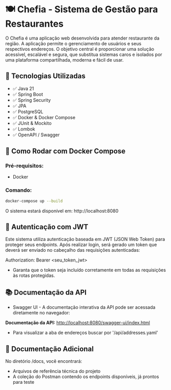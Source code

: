 # 🍽️ Chefia - Sistema de Gestão para Restaurantes

O Chefia é uma aplicação web desenvolvida para atender restaurante da região. A aplicação permite o gerenciamento de usuários e seus respectivos endereços. O objetivo central é proporcionar uma solução acessível, escalável e segura, que substitua sistemas caros e isolados por uma plataforma compartilhada, moderna e fácil de usar.

## 🚀 Tecnologias Utilizadas

- ✅ Java 21
- ✅ Spring Boot
- ✅ Spring Security
- ✅ JPA 
- ✅ PostgreSQL
- ✅ Docker & Docker Compose
- ✅ JUnit & Mockito
- ✅ Lombok
- ✅ OpenAPI / Swagger

## 🐳 Como Rodar com Docker Compose

### Pré-requisitos:

- Docker

### Comando:

```bash
docker-compose up --build
```

O sistema estará disponível em: http://localhost:8080

## 🔐 Autenticação com JWT
Este sistema utiliza autenticação baseada em JWT (JSON Web Token) para proteger seus endpoints. Após realizar login, será gerado um token que deverá ser enviado no cabeçalho das requisições autenticadas:

Authorization: Bearer <seu_token_jwt>
- Garanta que o token seja incluído corretamente em todas as requisições às rotas protegidas.

## 📚 Documentação da API
  - Swagger UI - A documentação interativa da API pode ser acessada diretamente no navegador:
  
  **Documentação da API:** [http://localhost:8080/swagger-ui/index.html](http://localhost:8080/swagger-ui/index.html)
  - Para visualizar a aba de endereços buscar por '/api/addresses.yaml'

## 📂 Documentação Adicional
  No diretório /docs, você encontrará:
  - Arquivos de referência técnica do projeto
  - A coleção do Postman contendo os endpoints disponíveis, já prontos para teste

